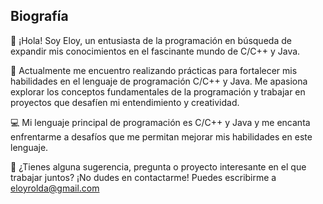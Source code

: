 ## **Biografía**

👋 ¡Hola! Soy Eloy, un entusiasta de la programación en búsqueda de expandir mis conocimientos en el fascinante mundo de C/C++ y Java.

📘 Actualmente me encuentro realizando prácticas para fortalecer mis habilidades en el lenguaje de programación C/C++ y Java. Me apasiona explorar los conceptos fundamentales de la programación y trabajar en proyectos que desafíen mi entendimiento y creatividad.

💻 Mi lenguaje principal de programación es C/C++ y Java y me encanta enfrentarme a desafíos que me permitan mejorar mis habilidades en este lenguaje.

📧 ¿Tienes alguna sugerencia, pregunta o proyecto interesante en el que trabajar juntos? ¡No dudes en contactarme!
Puedes escribirme a eloyrolda@gmail.com
